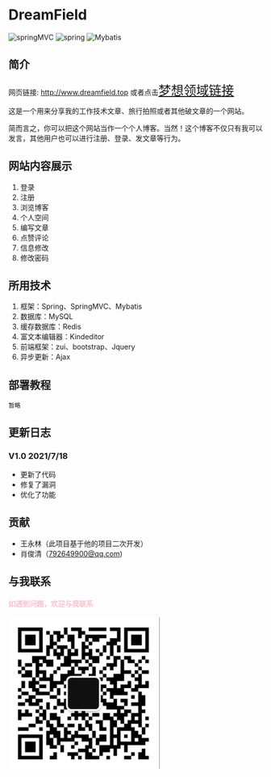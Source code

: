 DreamField
======

![springMVC](https://img.shields.io/badge/SpringMVC-4.2.5-yellowgreen.svg)
![spring](https://img.shields.io/badge/Spring-4.2.5-brightgreen.svg)
![Mybatis](https://img.shields.io/badge/Mybatis-3.2.8-blue.svg)

简介
----

网页链接: http://www.dreamfield.top 或者点击<span style=font-size:25px>[梦想领域链接](http://dreamfield.top)</span>

这是一个用来分享我的工作技术文章、旅行拍照或者其他破文章的一个网站。

简而言之，你可以把这个网站当作一个个人博客。当然！这个博客不仅只有我可以发言，其他用户也可以进行注册、登录、发文章等行为。

网站内容展示
----

1. 登录
2. 注册
3. 浏览博客
4. 个人空间
5. 编写文章
6. 点赞评论
7. 信息修改
8. 修改密码

## 所用技术

1. 框架：Spring、SpringMVC、Mybatis
2. 数据库：MySQL
3. 缓存数据库：Redis
4. 富文本编辑器：Kindeditor
5. 前端框架：zui、bootstrap、Jquery
6. 异步更新：Ajax

## 部署教程

```
暂略
```

## 更新日志

### V1.0 2021/7/18

* 更新了代码
* 修复了漏洞
* 优化了功能

贡献
----

- 王永林（此项目基于他的项目二次开发）
- 肖俊清（792649900@qq.com)


与我联系
----

#### <p style="color:pink;">如遇到问题，欢迎与我联系</p>

<img alt="二维码" src="DreamLand-Web/src/main/webapp/images/dreamfield.png" width="300px" height="300px">
